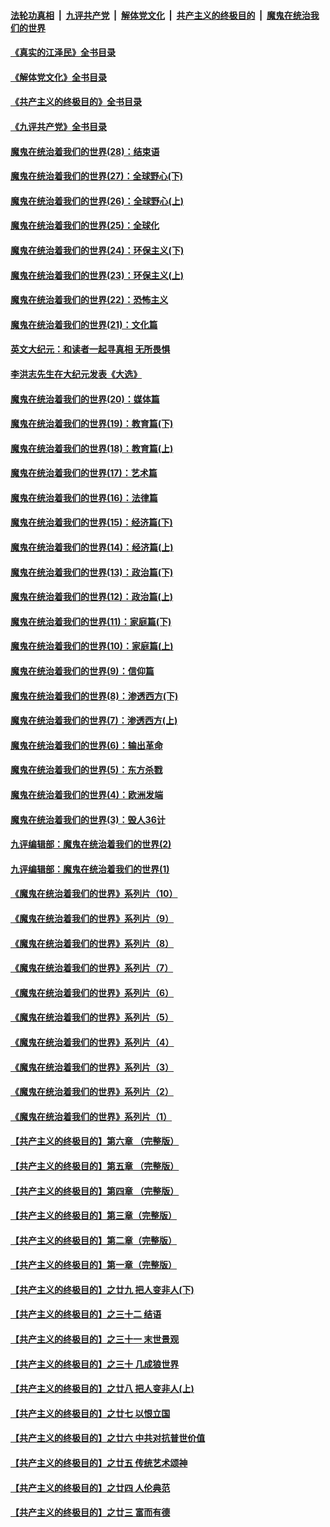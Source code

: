####  [法轮功真相](../../../../basic/blob/master/README.md?t=05051131) &nbsp;|&nbsp; [九评共产党](../../../../9ping.md/blob/master/README.md?t=05051131) &nbsp;|&nbsp; [解体党文化](../../../../jtdwh.md/blob/master/README.md?t=05051131)  &nbsp;|&nbsp; [共产主义的终极目的](../../../../gczydzjmd.md/blob/master/README.md?t=05051131) &nbsp;|&nbsp; [魔鬼在统治我们的世界](../../../../mgztzwmdsj.md/blob/master/README.md?t=05051131) 

#### [《真实的江泽民》全书目录](../pages/nsc422/n13721399.md?t=05051131) 

#### [《解体党文化》全书目录](../pages/nsc422/n13721157.md?t=05051131) 

#### [《共产主义的终极目的》全书目录](../pages/nsc422/n13721048.md?t=05051131) 

#### [《九评共产党》全书目录](../pages/nsc422/n13708085.md?t=05051131) 

#### [魔鬼在统治着我们的世界(28)：结束语](../pages/nsc422/n10936246.md?t=05051131) 

#### [魔鬼在统治着我们的世界(27)：全球野心(下)](../pages/nsc422/n10928319.md?t=05051131) 

#### [魔鬼在统治着我们的世界(26)：全球野心(上)](../pages/nsc422/n10900318.md?t=05051131) 

#### [魔鬼在统治着我们的世界(25)：全球化](../pages/nsc422/n10788205.md?t=05051131) 

#### [魔鬼在统治着我们的世界(24)：环保主义(下)](../pages/nsc422/n10695307.md?t=05051131) 

#### [魔鬼在统治着我们的世界(23)：环保主义(上)](../pages/nsc422/n10688613.md?t=05051131) 

#### [魔鬼在统治着我们的世界(22)：恐怖主义](../pages/nsc422/n10614727.md?t=05051131) 

#### [魔鬼在统治着我们的世界(21)：文化篇](../pages/nsc422/n10597706.md?t=05051131) 

#### [英文大纪元：和读者一起寻真相 无所畏惧](../pages/nsc422/n12542027.md?t=05051131) 

#### [李洪志先生在大纪元发表《大选》](../pages/nsc422/n12534746.md?t=05051131) 

#### [魔鬼在统治着我们的世界(20)：媒体篇](../pages/nsc422/n10586579.md?t=05051131) 

#### [魔鬼在统治着我们的世界(19)：教育篇(下)](../pages/nsc422/n10564808.md?t=05051131) 

#### [魔鬼在统治着我们的世界(18)：教育篇(上)](../pages/nsc422/n10526970.md?t=05051131) 

#### [魔鬼在统治着我们的世界(17)：艺术篇](../pages/nsc422/n10499093.md?t=05051131) 

#### [魔鬼在统治着我们的世界(16)：法律篇](../pages/nsc422/n10485969.md?t=05051131) 

#### [魔鬼在统治着我们的世界(15)：经济篇(下)](../pages/nsc422/n10469975.md?t=05051131) 

#### [魔鬼在统治着我们的世界(14)：经济篇(上)](../pages/nsc422/n10457370.md?t=05051131) 

#### [魔鬼在统治着我们的世界(13)：政治篇(下)](../pages/nsc422/n10448270.md?t=05051131) 

#### [魔鬼在统治着我们的世界(12)：政治篇(上)](../pages/nsc422/n10444576.md?t=05051131) 

#### [魔鬼在统治着我们的世界(11)：家庭篇(下)](../pages/nsc422/n10440961.md?t=05051131) 

#### [魔鬼在统治着我们的世界(10)：家庭篇(上)](../pages/nsc422/n10435448.md?t=05051131) 

#### [魔鬼在统治着我们的世界(9)：信仰篇](../pages/nsc422/n10432159.md?t=05051131) 

#### [魔鬼在统治着我们的世界(8)：渗透西方(下)](../pages/nsc422/n10429603.md?t=05051131) 

#### [魔鬼在统治着我们的世界(7)：渗透西方(上)](../pages/nsc422/n10426013.md?t=05051131) 

#### [魔鬼在统治着我们的世界(6)：输出革命](../pages/nsc422/n10421536.md?t=05051131) 

#### [魔鬼在统治着我们的世界(5)：东方杀戮](../pages/nsc422/n10417707.md?t=05051131) 

#### [魔鬼在统治着我们的世界(4)：欧洲发端](../pages/nsc422/n10414890.md?t=05051131) 

#### [魔鬼在统治着我们的世界(3)：毁人36计](../pages/nsc422/n10411583.md?t=05051131) 

#### [九评编辑部：魔鬼在统治着我们的世界(2)](../pages/nsc422/n10410036.md?t=05051131) 

#### [九评编辑部：魔鬼在统治着我们的世界(1)](../pages/nsc422/n10406825.md?t=05051131) 

#### [《魔鬼在统治着我们的世界》系列片（10）](../pages/nsc422/n12292670.md?t=05051131) 

#### [《魔鬼在统治着我们的世界》系列片（9）](../pages/nsc422/n12290859.md?t=05051131) 

#### [《魔鬼在统治着我们的世界》系列片（8）](../pages/nsc422/n12287445.md?t=05051131) 

#### [《魔鬼在统治着我们的世界》系列片（7）](../pages/nsc422/n12283425.md?t=05051131) 

#### [《魔鬼在统治着我们的世界》系列片（6）](../pages/nsc422/n12282314.md?t=05051131) 

#### [《魔鬼在统治着我们的世界》系列片（5）](../pages/nsc422/n12281419.md?t=05051131) 

#### [《魔鬼在统治着我们的世界》系列片（4）](../pages/nsc422/n12274024.md?t=05051131) 

#### [《魔鬼在统治着我们的世界》系列片（3）](../pages/nsc422/n12271322.md?t=05051131) 

#### [《魔鬼在统治着我们的世界》系列片（2）](../pages/nsc422/n12269049.md?t=05051131) 

#### [《魔鬼在统治着我们的世界》系列片（1）](../pages/nsc422/n12267575.md?t=05051131) 

#### [【共产主义的终极目的】第六章 （完整版）](../pages/nsc422/n11428913.md?t=05051131) 

#### [【共产主义的终极目的】第五章 （完整版）](../pages/nsc422/n11428912.md?t=05051131) 

#### [【共产主义的终极目的】第四章 （完整版）](../pages/nsc422/n11428907.md?t=05051131) 

#### [【共产主义的终极目的】第三章（完整版）](../pages/nsc422/n11428848.md?t=05051131) 

#### [【共产主义的终极目的】第二章（完整版）](../pages/nsc422/n11428831.md?t=05051131) 

#### [【共产主义的终极目的】第一章（完整版）](../pages/nsc422/n11417651.md?t=05051131) 

#### [【共产主义的终极目的】之廿九 把人变非人(下)](../pages/nsc422/n11344140.md?t=05051131) 

#### [【共产主义的终极目的】之三十二 结语](../pages/nsc422/n11360535.md?t=05051131) 

#### [【共产主义的终极目的】之三十一 末世景观](../pages/nsc422/n11351129.md?t=05051131) 

#### [【共产主义的终极目的】之三十 几成狼世界](../pages/nsc422/n11348280.md?t=05051131) 

#### [【共产主义的终极目的】之廿八 把人变非人(上)](../pages/nsc422/n11340492.md?t=05051131) 

#### [【共产主义的终极目的】之廿七 以恨立国](../pages/nsc422/n11336944.md?t=05051131) 

#### [【共产主义的终极目的】之廿六 中共对抗普世价值](../pages/nsc422/n11324785.md?t=05051131) 

#### [【共产主义的终极目的】之廿五 传统艺术颂神](../pages/nsc422/n11296396.md?t=05051131) 

#### [【共产主义的终极目的】之廿四 人伦典范](../pages/nsc422/n11296397.md?t=05051131) 

#### [【共产主义的终极目的】之廿三 富而有德](../pages/nsc422/n11283598.md?t=05051131) 

